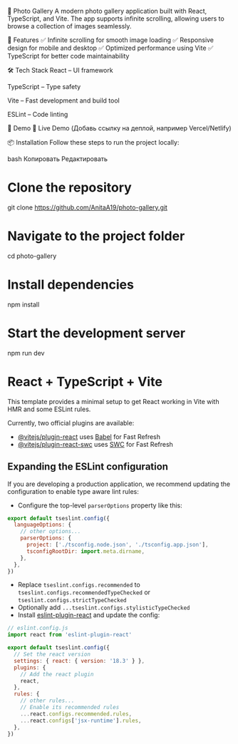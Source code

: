 📸 Photo Gallery
A modern photo gallery application built with React, TypeScript, and Vite. The app supports infinite scrolling, allowing users to browse a collection of images seamlessly.

🚀 Features
✅ Infinite scrolling for smooth image loading
✅ Responsive design for mobile and desktop
✅ Optimized performance using Vite
✅ TypeScript for better code maintainability

🛠 Tech Stack
React – UI framework

TypeScript – Type safety

Vite – Fast development and build tool

ESLint – Code linting

🎥 Demo
🔗 Live Demo (Добавь ссылку на деплой, например Vercel/Netlify)

📦 Installation
Follow these steps to run the project locally:

bash
Копировать
Редактировать
# Clone the repository  
git clone https://github.com/AnitaA19/photo-gallery.git  

# Navigate to the project folder  
cd photo-gallery  

# Install dependencies  
npm install  

# Start the development server  
npm run dev  

# React + TypeScript + Vite

This template provides a minimal setup to get React working in Vite with HMR and some ESLint rules.

Currently, two official plugins are available:

- [@vitejs/plugin-react](https://github.com/vitejs/vite-plugin-react/blob/main/packages/plugin-react/README.md) uses [Babel](https://babeljs.io/) for Fast Refresh
- [@vitejs/plugin-react-swc](https://github.com/vitejs/vite-plugin-react-swc) uses [SWC](https://swc.rs/) for Fast Refresh

## Expanding the ESLint configuration

If you are developing a production application, we recommend updating the configuration to enable type aware lint rules:

- Configure the top-level `parserOptions` property like this:

```js
export default tseslint.config({
  languageOptions: {
    // other options...
    parserOptions: {
      project: ['./tsconfig.node.json', './tsconfig.app.json'],
      tsconfigRootDir: import.meta.dirname,
    },
  },
})
```

- Replace `tseslint.configs.recommended` to `tseslint.configs.recommendedTypeChecked` or `tseslint.configs.strictTypeChecked`
- Optionally add `...tseslint.configs.stylisticTypeChecked`
- Install [eslint-plugin-react](https://github.com/jsx-eslint/eslint-plugin-react) and update the config:

```js
// eslint.config.js
import react from 'eslint-plugin-react'

export default tseslint.config({
  // Set the react version
  settings: { react: { version: '18.3' } },
  plugins: {
    // Add the react plugin
    react,
  },
  rules: {
    // other rules...
    // Enable its recommended rules
    ...react.configs.recommended.rules,
    ...react.configs['jsx-runtime'].rules,
  },
})
```
